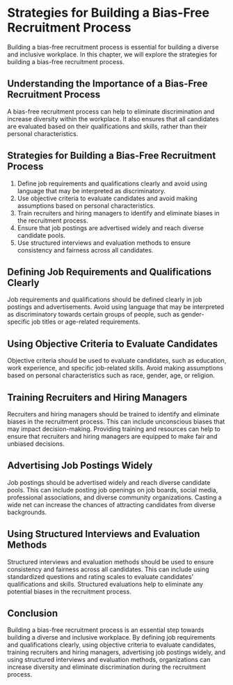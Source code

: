 Strategies for Building a Bias-Free Recruitment Process
=============================================================================================================

Building a bias-free recruitment process is essential for building a diverse and inclusive workplace. In this chapter, we will explore the strategies for building a bias-free recruitment process.

Understanding the Importance of a Bias-Free Recruitment Process
---------------------------------------------------------------

A bias-free recruitment process can help to eliminate discrimination and increase diversity within the workplace. It also ensures that all candidates are evaluated based on their qualifications and skills, rather than their personal characteristics.

Strategies for Building a Bias-Free Recruitment Process
-------------------------------------------------------

1. Define job requirements and qualifications clearly and avoid using language that may be interpreted as discriminatory.
2. Use objective criteria to evaluate candidates and avoid making assumptions based on personal characteristics.
3. Train recruiters and hiring managers to identify and eliminate biases in the recruitment process.
4. Ensure that job postings are advertised widely and reach diverse candidate pools.
5. Use structured interviews and evaluation methods to ensure consistency and fairness across all candidates.

Defining Job Requirements and Qualifications Clearly
----------------------------------------------------

Job requirements and qualifications should be defined clearly in job postings and advertisements. Avoid using language that may be interpreted as discriminatory towards certain groups of people, such as gender-specific job titles or age-related requirements.

Using Objective Criteria to Evaluate Candidates
-----------------------------------------------

Objective criteria should be used to evaluate candidates, such as education, work experience, and specific job-related skills. Avoid making assumptions based on personal characteristics such as race, gender, age, or religion.

Training Recruiters and Hiring Managers
---------------------------------------

Recruiters and hiring managers should be trained to identify and eliminate biases in the recruitment process. This can include unconscious biases that may impact decision-making. Providing training and resources can help to ensure that recruiters and hiring managers are equipped to make fair and unbiased decisions.

Advertising Job Postings Widely
-------------------------------

Job postings should be advertised widely and reach diverse candidate pools. This can include posting job openings on job boards, social media, professional associations, and diverse community organizations. Casting a wide net can increase the chances of attracting candidates from diverse backgrounds.

Using Structured Interviews and Evaluation Methods
--------------------------------------------------

Structured interviews and evaluation methods should be used to ensure consistency and fairness across all candidates. This can include using standardized questions and rating scales to evaluate candidates' qualifications and skills. Structured evaluations help to eliminate any potential biases in the recruitment process.

Conclusion
----------

Building a bias-free recruitment process is an essential step towards building a diverse and inclusive workplace. By defining job requirements and qualifications clearly, using objective criteria to evaluate candidates, training recruiters and hiring managers, advertising job postings widely, and using structured interviews and evaluation methods, organizations can increase diversity and eliminate discrimination during the recruitment process.
